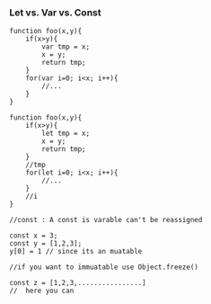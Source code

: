 ### Let vs. Var vs. Const

	function foo(x,y){
		if(x>y){
			var tmp = x;
			x = y;
			return tmp;
		}
		for(var i=0; i<x; i++){
			//...
		}
	}
	
	function foo(x,y){
		if(x>y){
			let tmp = x;
			x = y;
			return tmp;
		}
		//tmp 
		for(let i=0; i<x; i++){
			//...
		}
		//i
	}
	
	//const : A const is varable can't be reassigned 
	
	const x = 3;
	const y = [1,2,3];
	y[0] = 1 // since its an muatable
	
	//if you want to immuatable use Object.freeze()  
	
	const z = [1,2,3,................]
	//	here you can
	

<!--stackedit_data:
eyJoaXN0b3J5IjpbODI1ODA3MTM5XX0=
-->